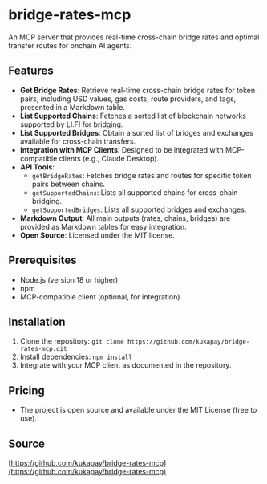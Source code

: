 # bridge-rates-mcp

An MCP server that provides real-time cross-chain bridge rates and optimal transfer routes for onchain AI agents.

## Features
- **Get Bridge Rates**: Retrieve real-time cross-chain bridge rates for token pairs, including USD values, gas costs, route providers, and tags, presented in a Markdown table.
- **List Supported Chains**: Fetches a sorted list of blockchain networks supported by LI.FI for bridging.
- **List Supported Bridges**: Obtain a sorted list of bridges and exchanges available for cross-chain transfers.
- **Integration with MCP Clients**: Designed to be integrated with MCP-compatible clients (e.g., Claude Desktop).
- **API Tools**:
  - `getBridgeRates`: Fetches bridge rates and routes for specific token pairs between chains.
  - `getSupportedChains`: Lists all supported chains for cross-chain bridging.
  - `getSupportedBridges`: Lists all supported bridges and exchanges.
- **Markdown Output**: All main outputs (rates, chains, bridges) are provided as Markdown tables for easy integration.
- **Open Source**: Licensed under the MIT license.

## Prerequisites
- Node.js (version 18 or higher)
- npm
- MCP-compatible client (optional, for integration)

## Installation
1. Clone the repository: `git clone https://github.com/kukapay/bridge-rates-mcp.git`
2. Install dependencies: `npm install`
3. Integrate with your MCP client as documented in the repository.

## Pricing
- The project is open source and available under the MIT License (free to use).

## Source
[https://github.com/kukapay/bridge-rates-mcp](https://github.com/kukapay/bridge-rates-mcp)
